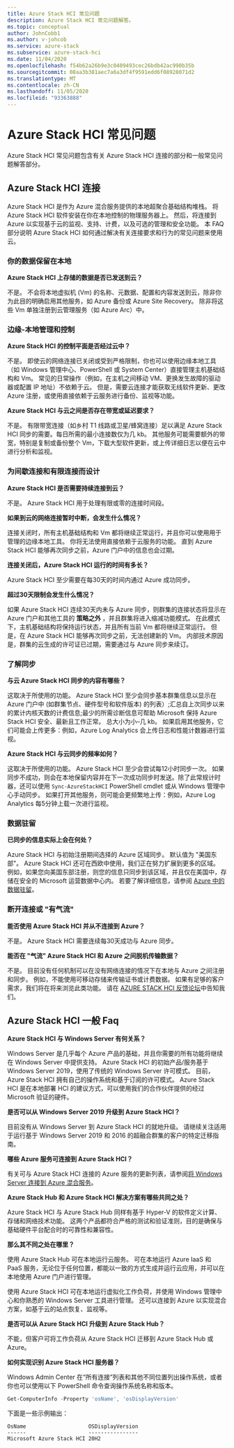 ```yaml
---
title: Azure Stack HCI 常见问题
description: Azure Stack HCI 常见问题解答。
ms.topic: conceptual
author: JohnCobb1
ms.author: v-johcob
ms.service: azure-stack
ms.subservice: azure-stack-hci
ms.date: 11/04/2020
ms.openlocfilehash: f54b62a26b9e3c0409493cec26bdb42ac990b35b
ms.sourcegitcommit: 08aa3b381aec7a6a3df4f9591edd6f08928071d2
ms.translationtype: MT
ms.contentlocale: zh-CN
ms.lasthandoff: 11/05/2020
ms.locfileid: "93363888"
---
```

# <a name="azure-stack-hci-faq"></a>Azure Stack HCI 常见问题
Azure Stack HCI 常见问题包含有关 Azure Stack HCI 连接的部分和一般常见问题解答部分。

## <a name="azure-stack-hci-connectivity"></a>Azure Stack HCI 连接
Azure Stack HCI 是作为 Azure 混合服务提供的本地超聚合基础结构堆栈。 将 Azure Stack HCI 软件安装在你在本地控制的物理服务器上。 然后，将连接到 Azure 以实现基于云的监视、支持、计费，以及可选的管理和安全功能。 本 FAQ 部分说明 Azure Stack HCI 如何通过解决有关连接要求和行为的常见问题来使用云。

### <a name="your-data-stays-on-premises"></a>你的数据保留在本地

**Azure Stack HCI 上存储的数据是否已发送到云？**

不是。 不会将本地虚拟机 (Vm) 的名称、元数据、配置和内容发送到云，除非你为此目的明确启用其他服务，如 Azure 备份或 Azure Site Recovery。 除非将这些 Vm 单独注册到云管理服务（如 Azure Arc）中。

### <a name="edge-local-management-and-control"></a>边缘-本地管理和控制

**Azure Stack HCI 的控制平面是否经过云中？**

不是。 即使云的网络连接已关闭或受到严格限制，你也可以使用边缘本地工具（如 Windows 管理中心、PowerShell 或 System Center）直接管理主机基础结构和 Vm。 常见的日常操作（例如，在主机之间移动 VM、更换发生故障的驱动器或配置 IP 地址）不依赖于云。 但是，需要云连接才能获取无线软件更新、更改 Azure 注册，或使用直接依赖于云服务进行备份、监视等功能。

**Azure Stack HCI 与云之间是否存在带宽或延迟要求？**

不是。 有限带宽连接（如乡村 T1 线路或卫星/蜂窝连接）足以满足 Azure Stack HCI 同步的需要。每日所需的最小连接数仅为几 kb。 其他服务可能需要额外的带宽，特别是复制或备份整个 Vm，下载大型软件更新，或上传详细日志以便在云中进行分析和监视。

### <a name="designed-for-intermittent-and-limited-connectivity"></a>为间歇连接和有限连接而设计

**Azure Stack HCI 是否需要持续连接到云？**

不是。 Azure Stack HCI 用于处理有限或零的连接时间段。

**如果到云的网络连接暂时中断，会发生什么情况？**

连接关闭时，所有主机基础结构和 Vm 都将继续正常运行，并且你可以使用用于管理的边缘本地工具。 你将无法使用直接依赖于云服务的功能。 直到 Azure Stack HCI 能够再次同步之前，Azure 门户中的信息也会过期。

**连接关闭后，Azure Stack HCI 运行的时间有多长？**

Azure Stack HCI 至少需要在每30天的时间内通过 Azure 成功同步。

**超过30天限制会发生什么情况？**

如果 Azure Stack HCI 连续30天内未与 Azure 同步，则群集的连接状态将显示在 Azure 门户和其他工具的 **策略之外** ，并且群集将进入缩减功能模式。 在此模式下，主机基础结构将保持运行状态，并且所有当前 Vm 都将继续正常运行。 但是，在 Azure Stack HCI 能够再次同步之前，无法创建新的 Vm。 内部技术原因是，群集的云生成的许可证已过期，需要通过与 Azure 同步来续订。

### <a name="understanding-sync"></a>了解同步

**与云 Azure Stack HCI 同步的内容有哪些？**

这取决于所使用的功能。 Azure Stack HCI 至少会同步基本群集信息以显示在 Azure 门户中 (如群集节点、硬件型号和软件版本) 的列表）;汇总自上次同步以来的累计内核天数的计费信息;最少的所需诊断信息可帮助 Microsoft 保持 Azure Stack HCI 安全、最新且工作正常。 总大小为小–几 kb。 如果启用其他服务，它们可能会上传更多：例如，Azure Log Analytics 会上传日志和性能计数器进行监视。

**Azure Stack HCI 与云同步的频率如何？**

这取决于所使用的功能。 Azure Stack HCI 至少会尝试每12小时同步一次。 如果同步不成功，则会在本地保留内容并在下一次成功同步时发送。除了此常规计时器，还可以使用 `Sync-AzureStackHCI` PowerShell cmdlet 或从 Windows 管理中心手动同步。 如果打开其他服务，则可能会更频繁地上传：例如，Azure Log Analytics 每5分钟上载一次进行监视。

### <a name="data-residency"></a>数据驻留

**已同步的信息实际上会在何处？**

Azure Stack HCI 与初始注册期间选择的 Azure 区域同步。 默认值为 "美国东部"。 Azure Stack HCI 还可在西欧中使用，我们正在努力扩展到更多的区域。 例如，如果您向美国东部注册，则您的信息只同步到该区域，并且仅在美国中，存储在安全的 Microsoft 运营数据中心内。 若要了解详细信息，请参阅 [Azure 中的数据驻留](https://azure.microsoft.com/global-infrastructure/data-residency/)。

### <a name="disconnected-or-air-gapped"></a>断开连接或 "有气流"

**能否使用 Azure Stack HCI 并从不连接到 Azure？**

不是。 Azure Stack HCI 需要连续每30天成功与 Azure 同步。

**能否在 "气流" Azure Stack HCI 和 Azure 之间脱机传输数据？**

不是。 目前没有任何机制可以在没有网络连接的情况下在本地与 Azure 之间注册和同步。 例如，不能使用可移动存储来传输证书或计费数据。 如果有足够的客户需求，我们将在将来浏览此类功能。 请在 [AZURE STACK HCI 反馈论坛](https://feedback.azure.com/forums/929833-azure-stack-hci)中告知我们。

## <a name="azure-stack-hci-general-faqs"></a>Azure Stack HCI 一般 Faq

**Azure Stack HCI 与 Windows Server 有何关系？**

Windows Server 是几乎每个 Azure 产品的基础，并且你需要的所有功能将继续在 Windows Server 中提供支持。 Azure Stack HCI 的初始产品/服务基于 Windows Server 2019，使用了传统的 Windows Server 许可模式。 目前，Azure Stack HCI 拥有自己的操作系统和基于订阅的许可模式。 Azure Stack HCI 是在本地部署 HCI 的建议方式，可以使用我们的合作伙伴提供的经过 Microsoft 验证的硬件。

**是否可以从 Windows Server 2019 升级到 Azure Stack HCI？**

目前没有从 Windows Server 到 Azure Stack HCI 的就地升级。 请继续关注适用于运行基于 Windows Server 2019 和 2016 的超融合群集的客户的特定迁移指南。

**哪些 Azure 服务可连接到 Azure Stack HCI？**

有关可与 Azure Stack HCI 连接的 Azure 服务的更新列表，请参阅[将 Windows Server 连接到 Azure 混合服务](/windows-server/manage/windows-admin-center/azure/index)。

**Azure Stack Hub 和 Azure Stack HCI 解决方案有哪些共同之处？**

Azure Stack HCI 与 Azure Stack Hub 同样有基于 Hyper-V 的软件定义计算、存储和网络技术功能。 这两个产品都符合严格的测试和验证准则，目的是确保与基础硬件平台配合时的可靠性和兼容性。

**那么其不同之处在哪里？**

使用 Azure Stack Hub 可在本地运行云服务。 可在本地运行 Azure IaaS 和 PaaS 服务，无论位于任何位置，都能以一致的方式生成并运行云应用，并可以在本地使用 Azure 门户进行管理。

使用 Azure Stack HCI 可在本地运行虚拟化工作负荷，并使用 Windows 管理中心和你熟悉的 Windows Server 工具进行管理。 还可以连接到 Azure 以实现混合方案，如基于云的站点恢复、监视等。

**是否可以从 Azure Stack HCI 升级到 Azure Stack Hub？**

不能，但客户可将工作负荷从 Azure Stack HCI 迁移到 Azure Stack Hub 或 Azure。

**如何实现识别 Azure Stack HCI 服务器？**

Windows Admin Center 在“所有连接”列表和其他不同位置列出操作系统，或者你也可以使用以下 PowerShell 命令查询操作系统名称和版本。

```PowerShell
Get-ComputerInfo -Property 'osName', 'osDisplayVersion'
```

下面是一些示例输出：

```
OsName                    OSDisplayVersion
------                    ----------------
Microsoft Azure Stack HCI 20H2
```
